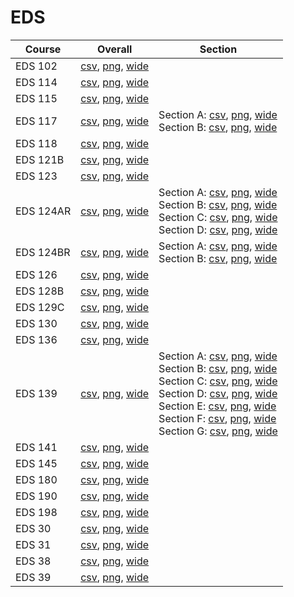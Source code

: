 # EDS

| Course | Overall | Section |
| ------ | ------- | ------- |
| EDS 102 | [csv](https://github.com/UCSD-Historical-Enrollment-Data/2023Spring/blob/main/overall/EDS%20102.csv), [png](https://raw.githubusercontent.com/UCSD-Historical-Enrollment-Data/2023Spring/main/plot_overall/EDS%20102.png), [wide](https://raw.githubusercontent.com/UCSD-Historical-Enrollment-Data/2023Spring/main/plot_overall_wide/EDS%20102.png) |  |
| EDS 114 | [csv](https://github.com/UCSD-Historical-Enrollment-Data/2023Spring/blob/main/overall/EDS%20114.csv), [png](https://raw.githubusercontent.com/UCSD-Historical-Enrollment-Data/2023Spring/main/plot_overall/EDS%20114.png), [wide](https://raw.githubusercontent.com/UCSD-Historical-Enrollment-Data/2023Spring/main/plot_overall_wide/EDS%20114.png) |  |
| EDS 115 | [csv](https://github.com/UCSD-Historical-Enrollment-Data/2023Spring/blob/main/overall/EDS%20115.csv), [png](https://raw.githubusercontent.com/UCSD-Historical-Enrollment-Data/2023Spring/main/plot_overall/EDS%20115.png), [wide](https://raw.githubusercontent.com/UCSD-Historical-Enrollment-Data/2023Spring/main/plot_overall_wide/EDS%20115.png) |  |
| EDS 117 | [csv](https://github.com/UCSD-Historical-Enrollment-Data/2023Spring/blob/main/overall/EDS%20117.csv), [png](https://raw.githubusercontent.com/UCSD-Historical-Enrollment-Data/2023Spring/main/plot_overall/EDS%20117.png), [wide](https://raw.githubusercontent.com/UCSD-Historical-Enrollment-Data/2023Spring/main/plot_overall_wide/EDS%20117.png) | Section A: [csv](https://github.com/UCSD-Historical-Enrollment-Data/2023Spring/blob/main/section/EDS%20117_A.csv), [png](https://raw.githubusercontent.com/UCSD-Historical-Enrollment-Data/2023Spring/main/plot_section/EDS%20117_A.png), [wide](https://raw.githubusercontent.com/UCSD-Historical-Enrollment-Data/2023Spring/main/plot_section_wide/EDS%20117_A.png)<br>Section B: [csv](https://github.com/UCSD-Historical-Enrollment-Data/2023Spring/blob/main/section/EDS%20117_B.csv), [png](https://raw.githubusercontent.com/UCSD-Historical-Enrollment-Data/2023Spring/main/plot_section/EDS%20117_B.png), [wide](https://raw.githubusercontent.com/UCSD-Historical-Enrollment-Data/2023Spring/main/plot_section_wide/EDS%20117_B.png) |
| EDS 118 | [csv](https://github.com/UCSD-Historical-Enrollment-Data/2023Spring/blob/main/overall/EDS%20118.csv), [png](https://raw.githubusercontent.com/UCSD-Historical-Enrollment-Data/2023Spring/main/plot_overall/EDS%20118.png), [wide](https://raw.githubusercontent.com/UCSD-Historical-Enrollment-Data/2023Spring/main/plot_overall_wide/EDS%20118.png) |  |
| EDS 121B | [csv](https://github.com/UCSD-Historical-Enrollment-Data/2023Spring/blob/main/overall/EDS%20121B.csv), [png](https://raw.githubusercontent.com/UCSD-Historical-Enrollment-Data/2023Spring/main/plot_overall/EDS%20121B.png), [wide](https://raw.githubusercontent.com/UCSD-Historical-Enrollment-Data/2023Spring/main/plot_overall_wide/EDS%20121B.png) |  |
| EDS 123 | [csv](https://github.com/UCSD-Historical-Enrollment-Data/2023Spring/blob/main/overall/EDS%20123.csv), [png](https://raw.githubusercontent.com/UCSD-Historical-Enrollment-Data/2023Spring/main/plot_overall/EDS%20123.png), [wide](https://raw.githubusercontent.com/UCSD-Historical-Enrollment-Data/2023Spring/main/plot_overall_wide/EDS%20123.png) |  |
| EDS 124AR | [csv](https://github.com/UCSD-Historical-Enrollment-Data/2023Spring/blob/main/overall/EDS%20124AR.csv), [png](https://raw.githubusercontent.com/UCSD-Historical-Enrollment-Data/2023Spring/main/plot_overall/EDS%20124AR.png), [wide](https://raw.githubusercontent.com/UCSD-Historical-Enrollment-Data/2023Spring/main/plot_overall_wide/EDS%20124AR.png) | Section A: [csv](https://github.com/UCSD-Historical-Enrollment-Data/2023Spring/blob/main/section/EDS%20124AR_A.csv), [png](https://raw.githubusercontent.com/UCSD-Historical-Enrollment-Data/2023Spring/main/plot_section/EDS%20124AR_A.png), [wide](https://raw.githubusercontent.com/UCSD-Historical-Enrollment-Data/2023Spring/main/plot_section_wide/EDS%20124AR_A.png)<br>Section B: [csv](https://github.com/UCSD-Historical-Enrollment-Data/2023Spring/blob/main/section/EDS%20124AR_B.csv), [png](https://raw.githubusercontent.com/UCSD-Historical-Enrollment-Data/2023Spring/main/plot_section/EDS%20124AR_B.png), [wide](https://raw.githubusercontent.com/UCSD-Historical-Enrollment-Data/2023Spring/main/plot_section_wide/EDS%20124AR_B.png)<br>Section C: [csv](https://github.com/UCSD-Historical-Enrollment-Data/2023Spring/blob/main/section/EDS%20124AR_C.csv), [png](https://raw.githubusercontent.com/UCSD-Historical-Enrollment-Data/2023Spring/main/plot_section/EDS%20124AR_C.png), [wide](https://raw.githubusercontent.com/UCSD-Historical-Enrollment-Data/2023Spring/main/plot_section_wide/EDS%20124AR_C.png)<br>Section D: [csv](https://github.com/UCSD-Historical-Enrollment-Data/2023Spring/blob/main/section/EDS%20124AR_D.csv), [png](https://raw.githubusercontent.com/UCSD-Historical-Enrollment-Data/2023Spring/main/plot_section/EDS%20124AR_D.png), [wide](https://raw.githubusercontent.com/UCSD-Historical-Enrollment-Data/2023Spring/main/plot_section_wide/EDS%20124AR_D.png) |
| EDS 124BR | [csv](https://github.com/UCSD-Historical-Enrollment-Data/2023Spring/blob/main/overall/EDS%20124BR.csv), [png](https://raw.githubusercontent.com/UCSD-Historical-Enrollment-Data/2023Spring/main/plot_overall/EDS%20124BR.png), [wide](https://raw.githubusercontent.com/UCSD-Historical-Enrollment-Data/2023Spring/main/plot_overall_wide/EDS%20124BR.png) | Section A: [csv](https://github.com/UCSD-Historical-Enrollment-Data/2023Spring/blob/main/section/EDS%20124BR_A.csv), [png](https://raw.githubusercontent.com/UCSD-Historical-Enrollment-Data/2023Spring/main/plot_section/EDS%20124BR_A.png), [wide](https://raw.githubusercontent.com/UCSD-Historical-Enrollment-Data/2023Spring/main/plot_section_wide/EDS%20124BR_A.png)<br>Section B: [csv](https://github.com/UCSD-Historical-Enrollment-Data/2023Spring/blob/main/section/EDS%20124BR_B.csv), [png](https://raw.githubusercontent.com/UCSD-Historical-Enrollment-Data/2023Spring/main/plot_section/EDS%20124BR_B.png), [wide](https://raw.githubusercontent.com/UCSD-Historical-Enrollment-Data/2023Spring/main/plot_section_wide/EDS%20124BR_B.png) |
| EDS 126 | [csv](https://github.com/UCSD-Historical-Enrollment-Data/2023Spring/blob/main/overall/EDS%20126.csv), [png](https://raw.githubusercontent.com/UCSD-Historical-Enrollment-Data/2023Spring/main/plot_overall/EDS%20126.png), [wide](https://raw.githubusercontent.com/UCSD-Historical-Enrollment-Data/2023Spring/main/plot_overall_wide/EDS%20126.png) |  |
| EDS 128B | [csv](https://github.com/UCSD-Historical-Enrollment-Data/2023Spring/blob/main/overall/EDS%20128B.csv), [png](https://raw.githubusercontent.com/UCSD-Historical-Enrollment-Data/2023Spring/main/plot_overall/EDS%20128B.png), [wide](https://raw.githubusercontent.com/UCSD-Historical-Enrollment-Data/2023Spring/main/plot_overall_wide/EDS%20128B.png) |  |
| EDS 129C | [csv](https://github.com/UCSD-Historical-Enrollment-Data/2023Spring/blob/main/overall/EDS%20129C.csv), [png](https://raw.githubusercontent.com/UCSD-Historical-Enrollment-Data/2023Spring/main/plot_overall/EDS%20129C.png), [wide](https://raw.githubusercontent.com/UCSD-Historical-Enrollment-Data/2023Spring/main/plot_overall_wide/EDS%20129C.png) |  |
| EDS 130 | [csv](https://github.com/UCSD-Historical-Enrollment-Data/2023Spring/blob/main/overall/EDS%20130.csv), [png](https://raw.githubusercontent.com/UCSD-Historical-Enrollment-Data/2023Spring/main/plot_overall/EDS%20130.png), [wide](https://raw.githubusercontent.com/UCSD-Historical-Enrollment-Data/2023Spring/main/plot_overall_wide/EDS%20130.png) |  |
| EDS 136 | [csv](https://github.com/UCSD-Historical-Enrollment-Data/2023Spring/blob/main/overall/EDS%20136.csv), [png](https://raw.githubusercontent.com/UCSD-Historical-Enrollment-Data/2023Spring/main/plot_overall/EDS%20136.png), [wide](https://raw.githubusercontent.com/UCSD-Historical-Enrollment-Data/2023Spring/main/plot_overall_wide/EDS%20136.png) |  |
| EDS 139 | [csv](https://github.com/UCSD-Historical-Enrollment-Data/2023Spring/blob/main/overall/EDS%20139.csv), [png](https://raw.githubusercontent.com/UCSD-Historical-Enrollment-Data/2023Spring/main/plot_overall/EDS%20139.png), [wide](https://raw.githubusercontent.com/UCSD-Historical-Enrollment-Data/2023Spring/main/plot_overall_wide/EDS%20139.png) | Section A: [csv](https://github.com/UCSD-Historical-Enrollment-Data/2023Spring/blob/main/section/EDS%20139_A.csv), [png](https://raw.githubusercontent.com/UCSD-Historical-Enrollment-Data/2023Spring/main/plot_section/EDS%20139_A.png), [wide](https://raw.githubusercontent.com/UCSD-Historical-Enrollment-Data/2023Spring/main/plot_section_wide/EDS%20139_A.png)<br>Section B: [csv](https://github.com/UCSD-Historical-Enrollment-Data/2023Spring/blob/main/section/EDS%20139_B.csv), [png](https://raw.githubusercontent.com/UCSD-Historical-Enrollment-Data/2023Spring/main/plot_section/EDS%20139_B.png), [wide](https://raw.githubusercontent.com/UCSD-Historical-Enrollment-Data/2023Spring/main/plot_section_wide/EDS%20139_B.png)<br>Section C: [csv](https://github.com/UCSD-Historical-Enrollment-Data/2023Spring/blob/main/section/EDS%20139_C.csv), [png](https://raw.githubusercontent.com/UCSD-Historical-Enrollment-Data/2023Spring/main/plot_section/EDS%20139_C.png), [wide](https://raw.githubusercontent.com/UCSD-Historical-Enrollment-Data/2023Spring/main/plot_section_wide/EDS%20139_C.png)<br>Section D: [csv](https://github.com/UCSD-Historical-Enrollment-Data/2023Spring/blob/main/section/EDS%20139_D.csv), [png](https://raw.githubusercontent.com/UCSD-Historical-Enrollment-Data/2023Spring/main/plot_section/EDS%20139_D.png), [wide](https://raw.githubusercontent.com/UCSD-Historical-Enrollment-Data/2023Spring/main/plot_section_wide/EDS%20139_D.png)<br>Section E: [csv](https://github.com/UCSD-Historical-Enrollment-Data/2023Spring/blob/main/section/EDS%20139_E.csv), [png](https://raw.githubusercontent.com/UCSD-Historical-Enrollment-Data/2023Spring/main/plot_section/EDS%20139_E.png), [wide](https://raw.githubusercontent.com/UCSD-Historical-Enrollment-Data/2023Spring/main/plot_section_wide/EDS%20139_E.png)<br>Section F: [csv](https://github.com/UCSD-Historical-Enrollment-Data/2023Spring/blob/main/section/EDS%20139_F.csv), [png](https://raw.githubusercontent.com/UCSD-Historical-Enrollment-Data/2023Spring/main/plot_section/EDS%20139_F.png), [wide](https://raw.githubusercontent.com/UCSD-Historical-Enrollment-Data/2023Spring/main/plot_section_wide/EDS%20139_F.png)<br>Section G: [csv](https://github.com/UCSD-Historical-Enrollment-Data/2023Spring/blob/main/section/EDS%20139_G.csv), [png](https://raw.githubusercontent.com/UCSD-Historical-Enrollment-Data/2023Spring/main/plot_section/EDS%20139_G.png), [wide](https://raw.githubusercontent.com/UCSD-Historical-Enrollment-Data/2023Spring/main/plot_section_wide/EDS%20139_G.png) |
| EDS 141 | [csv](https://github.com/UCSD-Historical-Enrollment-Data/2023Spring/blob/main/overall/EDS%20141.csv), [png](https://raw.githubusercontent.com/UCSD-Historical-Enrollment-Data/2023Spring/main/plot_overall/EDS%20141.png), [wide](https://raw.githubusercontent.com/UCSD-Historical-Enrollment-Data/2023Spring/main/plot_overall_wide/EDS%20141.png) |  |
| EDS 145 | [csv](https://github.com/UCSD-Historical-Enrollment-Data/2023Spring/blob/main/overall/EDS%20145.csv), [png](https://raw.githubusercontent.com/UCSD-Historical-Enrollment-Data/2023Spring/main/plot_overall/EDS%20145.png), [wide](https://raw.githubusercontent.com/UCSD-Historical-Enrollment-Data/2023Spring/main/plot_overall_wide/EDS%20145.png) |  |
| EDS 180 | [csv](https://github.com/UCSD-Historical-Enrollment-Data/2023Spring/blob/main/overall/EDS%20180.csv), [png](https://raw.githubusercontent.com/UCSD-Historical-Enrollment-Data/2023Spring/main/plot_overall/EDS%20180.png), [wide](https://raw.githubusercontent.com/UCSD-Historical-Enrollment-Data/2023Spring/main/plot_overall_wide/EDS%20180.png) |  |
| EDS 190 | [csv](https://github.com/UCSD-Historical-Enrollment-Data/2023Spring/blob/main/overall/EDS%20190.csv), [png](https://raw.githubusercontent.com/UCSD-Historical-Enrollment-Data/2023Spring/main/plot_overall/EDS%20190.png), [wide](https://raw.githubusercontent.com/UCSD-Historical-Enrollment-Data/2023Spring/main/plot_overall_wide/EDS%20190.png) |  |
| EDS 198 | [csv](https://github.com/UCSD-Historical-Enrollment-Data/2023Spring/blob/main/overall/EDS%20198.csv), [png](https://raw.githubusercontent.com/UCSD-Historical-Enrollment-Data/2023Spring/main/plot_overall/EDS%20198.png), [wide](https://raw.githubusercontent.com/UCSD-Historical-Enrollment-Data/2023Spring/main/plot_overall_wide/EDS%20198.png) |  |
| EDS 30 | [csv](https://github.com/UCSD-Historical-Enrollment-Data/2023Spring/blob/main/overall/EDS%2030.csv), [png](https://raw.githubusercontent.com/UCSD-Historical-Enrollment-Data/2023Spring/main/plot_overall/EDS%2030.png), [wide](https://raw.githubusercontent.com/UCSD-Historical-Enrollment-Data/2023Spring/main/plot_overall_wide/EDS%2030.png) |  |
| EDS 31 | [csv](https://github.com/UCSD-Historical-Enrollment-Data/2023Spring/blob/main/overall/EDS%2031.csv), [png](https://raw.githubusercontent.com/UCSD-Historical-Enrollment-Data/2023Spring/main/plot_overall/EDS%2031.png), [wide](https://raw.githubusercontent.com/UCSD-Historical-Enrollment-Data/2023Spring/main/plot_overall_wide/EDS%2031.png) |  |
| EDS 38 | [csv](https://github.com/UCSD-Historical-Enrollment-Data/2023Spring/blob/main/overall/EDS%2038.csv), [png](https://raw.githubusercontent.com/UCSD-Historical-Enrollment-Data/2023Spring/main/plot_overall/EDS%2038.png), [wide](https://raw.githubusercontent.com/UCSD-Historical-Enrollment-Data/2023Spring/main/plot_overall_wide/EDS%2038.png) |  |
| EDS 39 | [csv](https://github.com/UCSD-Historical-Enrollment-Data/2023Spring/blob/main/overall/EDS%2039.csv), [png](https://raw.githubusercontent.com/UCSD-Historical-Enrollment-Data/2023Spring/main/plot_overall/EDS%2039.png), [wide](https://raw.githubusercontent.com/UCSD-Historical-Enrollment-Data/2023Spring/main/plot_overall_wide/EDS%2039.png) |  |
